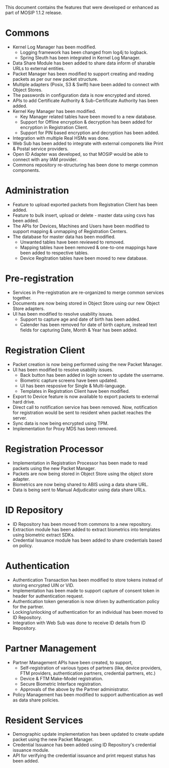 This document contains the features that were developed or enhanced as part of MOSIP 1.1.2 release.

# Commons
* Kernel Log Manager has been modified.
	* Logging framework has been changed from log4j to logback.
	* Spring Sleuth has been integrated in Kernel Log Manager.
* Data Share Module has been added to share data inform of sharable URLs to external entities.
* Packet Manager has been modified to support creating and reading packets as per our new packet structure.
* Multiple adapters (Posix, S3 & Swift) have been added to connect with Object Stores. 
* The passwords in configuration data is now encrypted and stored.
* APIs to add Certificate Authority & Sub-Certificate Authority has been added.
* Kernel Key Manager has been modified.
	* Key Manager related tables have been moved to a new database.
	* Support for Offline encryption & decryption has been added for encryption in Registration Client.
	* Support for PIN based encryption and decryption has been added.
* Integration with multiple Real HSMs was done.
* Web Sub has been added to integrate with external componets like Print & Postal service providers.
* Open ID Adapter was developed, so that MOSIP would be able to connect with any IAM provider.
* Commons repository re-structuring has been done to merge common components.

# Administration
* Feature to upload exported packets from Registration Client has been added.
* Feature to bulk insert, upload or delete - master data using csvs has been added.
* The APIs for Devices, Machines and Users have been modified to support mapping & unmapping of Registration Centers.
* The database for master data has been modified.
	* Unwanted tables have been reviewed to removed.
	* Mapping tables have been removed & one-to-one mappings have been added to respective tables.
	* Device Regitration tables have been moved to new database.

# Pre-registration
* Services in Pre-registration are re-organized to merge common services together.
* Documents are now being stored in Object Store using our new Object Store adapters.
* UI has been modified to resolve usability issues.
	* Support to capture age and date of birth has been added.
	* Calender has been removed for date of birth capture, instead text fields for capturing Date, Month & Year has been added.

# Registration Client
* Packet creation is now being performed using the new Packet Manager.
* UI has been modified to resolve usability issues.
	* Back button has been added in login screen to update the username.
	* Biometric capture screens have been updated.
	* UI has been resposive for Single & Multi-language.
	* Templates in Registration Client have been modified.
* Export to Device feature is now available to export packets to external hard drive.
* Direct call to notification service has been removed. Now, notification for registration would be sent to resident when packet reaches the server. 
* Sync data is now being encrypted using TPM.
* Implementation for Proxy MDS has been removed.

# Registration Processor
* Implementation in Registration Processor has been made to read packets using the new Packet Manager.
* Packets are now being stored in Object Store using the object store adapter.
* Biometrics are now being shared to ABIS using a data share URL.
* Data is being sent to Manual Adjudicator using data share URLs.

# ID Repository
* ID Repository has been moved from commons to a new repository.
* Extraction module has been added to extract biometrics into templates using biometric extract SDKs.
* Credential Issuance module has been added to share credentials based on policy.

# Authentication
* Authentication Transaction has been modified to store tokens instead of storing encrypted UIN or VID.
* Implementation has been made to support capture of consent token in header for authentication request.
* Authentication token generation is now driven by authentication policy for the partner.
* Locking/unlocking of authentication for an individual has been moved to ID Repository.
* Integration with Web Sub was done to receive ID details from ID Repository.

# Partner Management
* Partner Management APIs have been created, to support,
	* Self-registration of various types of partners (like, device providers, FTM providers, authentication partners, credential partners, etc.)
	* Device & FTM Make-Model registration.
	* Secure Biometric Interface registration.
	* Approvals of the above by the Partner administrator.
* Policy Management has been modified to support authentication as well as data share policies.

# Resident Services
* Demographic update implementation has been updated to create update packet using the new Packet Manager.
* Credential Issuance has been added using ID Repository's credential issuance module.
* API for verifying the credential issuance and print request status has been added.
